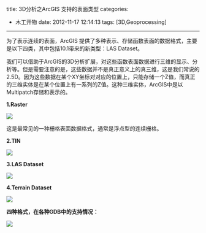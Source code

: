 ﻿title: 3D分析之ArcGIS 支持的表面类型
categories:
  - 木工开物
date: 2012-11-17 12:14:13
tags: [3D,Geoprocessing]
---

为了表示连续的表面，ArcGIS 提供了多种表示、存储函数表面的数据格式，主要是以下四类，其中包括10.1带来的新类型：LAS Dataset。

我们可以借助于ArcGIS的3D分析扩展，对这些函数表面数据进行三维的显示、分析等。但是需要注意的是，这些数据并不是真正意义上的真三维，这是我们常说的2.5D。因为这些数据在某个XY坐标对对应的位置上，只能存储一个Z值，而真正的三维实体是在某个位置上有一系列的Z值。这种三维实体，ArcGIS中是以Multipatch存储和表示的。


**1.Raster**

![](http://img.my.csdn.net/uploads/201210/15/1350267554_7479.png)

这是最常见的一种栅格表面数据格式，通常是浮点型的连续栅格。

**2.TIN**

![](http://img.my.csdn.net/uploads/201210/15/1350267567_4448.gif)

**3.LAS Dataset**

![](http://img.my.csdn.net/uploads/201210/15/1350267580_7017.png)

**4.Terrain Dataset**

![](http://img.my.csdn.net/uploads/201210/15/1350267593_1476.gif)


**四种格式，在各种GDB中的支持情况：**

![](http://img.my.csdn.net/uploads/201210/15/1350267492_6753.png)


